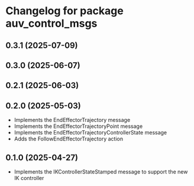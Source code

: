 # Changelog for package auv_control_msgs

## 0.3.1 (2025-07-09)

## 0.3.0 (2025-06-07)

## 0.2.1 (2025-06-03)

## 0.2.0 (2025-05-03)

- Implements the EndEffectorTrajectory message
- Implements the EndEffectorTrajectoryPoint message
- Implements the EndEffectorTrajectoryControllerState message
- Adds the FollowEndEffectorTrajectory action

## 0.1.0 (2025-04-27)

- Implements the IKControllerStateStamped message to support the new IK
controller
